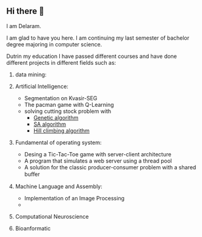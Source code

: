 ## Hi there 👋
I am Delaram.

I am glad to have you here. I am continuing my last semester of bachelor degree majoring in computer science. 

Dutrin my education I have passed different courses and have done different projects in different fields such as:
1) data mining:
  
3) Artificial Intelligence:
   - Segmentation on Kvasir-SEG
   - The pacman game with Q-Learning
   - solving cutting stock problem with
       - [Genetic algorithm](https://science.ut.ac.ir/en/~babaali)
       - [SA algorithm](https://science.ut.ac.ir/en/~babaali)
       - [Hill climbing algorithm](https://science.ut.ac.ir/en/~babaali)

4) Fundamental of operating system:
    - Desing a Tic-Tac-Toe game with server-client architecture
    - A program that simulates a web server using a thread pool
    - A solution for the classic producer-consumer problem with a shared buﬀer

5) Machine Language and Assembly:
   - Implementation of an Image Processing
   - 
   
7) Computational Neuroscience
8) Bioanformatic



<!--
**delaramhosseini/delaramhosseini** is a ✨ _special_ ✨ repository because its `README.md` (this file) appears on your GitHub profile.

Here are some ideas to get you started:

- 🔭 I’m currently working on ...
- 🌱 I’m currently learning ...
- 👯 I’m looking to collaborate on ...
- 🤔 I’m looking for help with ...
- 💬 Ask me about ...
- 📫 How to reach me: ...
- 😄 Pronouns: ...
- ⚡ Fun fact: ...
-->
